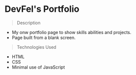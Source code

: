 # DevFel's Portfolio

> Description

- My onw portfolio page to show skills abilities and projects.
- Page built from a blank screen.

> Technologies Used

- HTML
- CSS
- Minimal use of JavaScript
